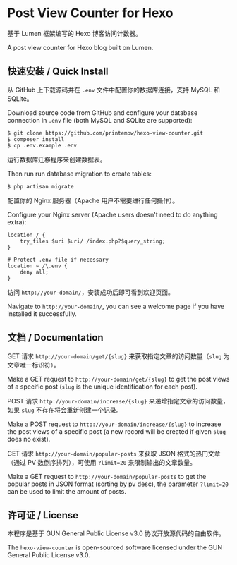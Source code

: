 # Post View Counter for Hexo

基于 Lumen 框架编写的 Hexo 博客访问计数器。

A post view counter for Hexo blog built on Lumen.

## 快速安装 / Quick Install

从 GitHub 上下载源码并在 `.env` 文件中配置你的数据库连接，支持 MySQL 和 SQLite。

Download source code from GitHub and configure your database connection in `.env` file (both MySQL and SQLite are supported):

```
$ git clone https://github.com/printempw/hexo-view-counter.git
$ composer install
$ cp .env.example .env
```

运行数据库迁移程序来创建数据表。

Then run run database migration to create tables:

```
$ php artisan migrate
```

配置你的 Nginx 服务器（Apache 用户不需要进行任何操作）。

Configure your Nginx server (Apache users doesn't need to do anything extra):

```
location / {
    try_files $uri $uri/ /index.php?$query_string;
}

# Protect .env file if necessary
location ~ /\.env {
    deny all;
}
```

访问 `http://your-domain/`，安装成功后即可看到欢迎页面。

Navigate to `http://your-domain/`, you can see a welcome page if you have installed it successfully.

## 文档 / Documentation

GET 请求 `http://your-domain/get/{slug}` 来获取指定文章的访问数量（`slug` 为文章唯一标识符）。

Make a GET request to `http://your-domain/get/{slug}` to get the post views of a specific post (`slug` is the unique identification for each post).

POST 请求 `http://your-domain/increase/{slug}` 来递增指定文章的访问数量，如果 `slug` 不存在将会重新创建一个记录。

Make a POST request to `http://your-domain/increase/{slug}` to increase the post views of a specific post (a new record will be created if given `slug` does no exist).

GET 请求 `http://your-domain/popular-posts` 来获取 JSON 格式的热门文章（通过 PV 数倒序排列），可使用 `?limit=20` 来限制输出的文章数量。

Make a GET request to `http://your-domain/popular-posts` to get the popular posts in JSON format (sorting by pv desc), the parameter `?limit=20` can be used to limit the amount of posts.

## 许可证 / License

本程序是基于 GUN General Public License v3.0 协议开放源代码的自由软件。

The `hexo-view-counter` is open-sourced software licensed under the GUN General Public License v3.0.
